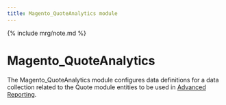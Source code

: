 ```yaml
---
title: Magento_QuoteAnalytics module
---
```


{% include mrg/note.md %}

# Magento_QuoteAnalytics

The Magento_QuoteAnalytics module configures data definitions for a data collection related to the Quote module entities to be used in [Advanced Reporting]({{site.baseurl}}/guides/v2.2/advanced-reporting/modules.html).


